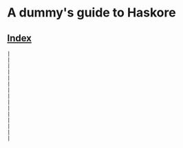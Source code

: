 A dummy's guide to Haskore
=========================

## [Index](master/doc/index.markdown)

	|
	|
	|
	|
	|
	|
	|
	|
	|
	|
	|
	|
	|
	|
	|
